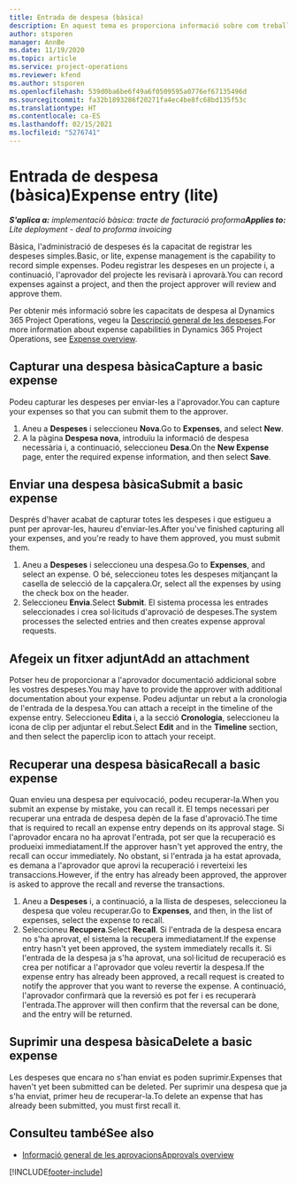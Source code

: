 ```yaml
---
title: Entrada de despesa (bàsica)
description: En aquest tema es proporciona informació sobre com treballar amb l'entrada de despesa en una implementació bàsica.
author: stsporen
manager: AnnBe
ms.date: 11/19/2020
ms.topic: article
ms.service: project-operations
ms.reviewer: kfend
ms.author: stsporen
ms.openlocfilehash: 539d0ba6be6f49a6f0509595a0776ef67135496d
ms.sourcegitcommit: fa32b1893286f20271fa4ec4be8fc68bd135f53c
ms.translationtype: HT
ms.contentlocale: ca-ES
ms.lasthandoff: 02/15/2021
ms.locfileid: "5276741"
---
```

# <a name="expense-entry-lite"></a><span data-ttu-id="1226f-103">Entrada de despesa (bàsica)</span><span class="sxs-lookup"><span data-stu-id="1226f-103">Expense entry (lite)</span></span>

<span data-ttu-id="1226f-104">_**S'aplica a:** implementació bàsica: tracte de facturació proforma_</span><span class="sxs-lookup"><span data-stu-id="1226f-104">_**Applies to:** Lite deployment - deal to proforma invoicing_</span></span>

<span data-ttu-id="1226f-105">Bàsica, l'administració de despeses és la capacitat de registrar les despeses simples.</span><span class="sxs-lookup"><span data-stu-id="1226f-105">Basic, or lite, expense management is the capability to record simple expenses.</span></span> <span data-ttu-id="1226f-106">Podeu registrar les despeses en un projecte i, a continuació, l'aprovador del projecte les revisarà i aprovarà.</span><span class="sxs-lookup"><span data-stu-id="1226f-106">You can record expenses against a project, and then the project approver will review and approve them.</span></span>

<span data-ttu-id="1226f-107">Per obtenir més informació sobre les capacitats de despesa al Dynamics 365 Project Operations, vegeu la [Descripció general de les despeses](expense-overview.md).</span><span class="sxs-lookup"><span data-stu-id="1226f-107">For more information about expense capabilities in Dynamics 365 Project Operations, see [Expense overview](expense-overview.md).</span></span>

## <a name="capture-a-basic-expense"></a><span data-ttu-id="1226f-108">Capturar una despesa bàsica</span><span class="sxs-lookup"><span data-stu-id="1226f-108">Capture a basic expense</span></span>

<span data-ttu-id="1226f-109">Podeu capturar les despeses per enviar-les a l'aprovador.</span><span class="sxs-lookup"><span data-stu-id="1226f-109">You can capture your expenses so that you can submit them to the approver.</span></span>

1. <span data-ttu-id="1226f-110">Aneu a **Despeses** i seleccioneu **Nova**.</span><span class="sxs-lookup"><span data-stu-id="1226f-110">Go to **Expenses**, and select **New**.</span></span>
2. <span data-ttu-id="1226f-111">A la pàgina **Despesa nova**, introduïu la informació de despesa necessària i, a continuació, seleccioneu **Desa**.</span><span class="sxs-lookup"><span data-stu-id="1226f-111">On the **New Expense** page, enter the required expense information, and then select **Save**.</span></span>

## <a name="submit-a-basic-expense"></a><span data-ttu-id="1226f-112">Enviar una despesa bàsica</span><span class="sxs-lookup"><span data-stu-id="1226f-112">Submit a basic expense</span></span>

<span data-ttu-id="1226f-113">Després d'haver acabat de capturar totes les despeses i que estigueu a punt per aprovar-les, haureu d'enviar-les.</span><span class="sxs-lookup"><span data-stu-id="1226f-113">After you've finished capturing all your expenses, and you're ready to have them approved, you must submit them.</span></span>

1. <span data-ttu-id="1226f-114">Aneu a **Despeses** i seleccioneu una despesa.</span><span class="sxs-lookup"><span data-stu-id="1226f-114">Go to **Expenses**, and select an expense.</span></span> <span data-ttu-id="1226f-115">O bé, seleccioneu totes les despeses mitjançant la casella de selecció de la capçalera.</span><span class="sxs-lookup"><span data-stu-id="1226f-115">Or, select all the expenses by using the check box on the header.</span></span>
2. <span data-ttu-id="1226f-116">Seleccioneu **Envia**.</span><span class="sxs-lookup"><span data-stu-id="1226f-116">Select **Submit**.</span></span> <span data-ttu-id="1226f-117">El sistema processa les entrades seleccionades i crea sol·licituds d'aprovació de despeses.</span><span class="sxs-lookup"><span data-stu-id="1226f-117">The system processes the selected entries and then creates expense approval requests.</span></span>

## <a name="add-an-attachment"></a><span data-ttu-id="1226f-118">Afegeix un fitxer adjunt</span><span class="sxs-lookup"><span data-stu-id="1226f-118">Add an attachment</span></span>

<span data-ttu-id="1226f-119">Potser heu de proporcionar a l'aprovador documentació addicional sobre les vostres despeses.</span><span class="sxs-lookup"><span data-stu-id="1226f-119">You may have to provide the approver with additional documentation about your expense.</span></span> <span data-ttu-id="1226f-120">Podeu adjuntar un rebut a la cronologia de l'entrada de la despesa.</span><span class="sxs-lookup"><span data-stu-id="1226f-120">You can attach a receipt in the timeline of the expense entry.</span></span> <span data-ttu-id="1226f-121">Seleccioneu **Edita** i, a la secció **Cronologia**, seleccioneu la icona de clip per adjuntar el rebut.</span><span class="sxs-lookup"><span data-stu-id="1226f-121">Select **Edit** and in the **Timeline** section, and then select the paperclip icon to attach your receipt.</span></span>

## <a name="recall-a-basic-expense"></a><span data-ttu-id="1226f-122">Recuperar una despesa bàsica</span><span class="sxs-lookup"><span data-stu-id="1226f-122">Recall a basic expense</span></span>

<span data-ttu-id="1226f-123">Quan envieu una despesa per equivocació, podeu recuperar-la.</span><span class="sxs-lookup"><span data-stu-id="1226f-123">When you submit an expense by mistake, you can recall it.</span></span> <span data-ttu-id="1226f-124">El temps necessari per recuperar una entrada de despesa depèn de la fase d'aprovació.</span><span class="sxs-lookup"><span data-stu-id="1226f-124">The time that is required to recall an expense entry depends on its approval stage.</span></span>  <span data-ttu-id="1226f-125">Si l'aprovador encara no ha aprovat l'entrada, pot ser que la recuperació es produeixi immediatament.</span><span class="sxs-lookup"><span data-stu-id="1226f-125">If the approver hasn't yet approved the entry, the recall can occur immediately.</span></span> <span data-ttu-id="1226f-126">No obstant, si l'entrada ja ha estat aprovada, es demana a l'aprovador que aprovi la recuperació i reverteixi les transaccions.</span><span class="sxs-lookup"><span data-stu-id="1226f-126">However, if the entry has already been approved, the approver is asked to approve the recall and reverse the transactions.</span></span>

1. <span data-ttu-id="1226f-127">Aneu a **Despeses** i, a continuació, a la llista de despeses, seleccioneu la despesa que voleu recuperar.</span><span class="sxs-lookup"><span data-stu-id="1226f-127">Go to **Expenses**, and then, in the list of expenses, select the expense to recall.</span></span>
2. <span data-ttu-id="1226f-128">Seleccioneu **Recupera**.</span><span class="sxs-lookup"><span data-stu-id="1226f-128">Select **Recall**.</span></span> <span data-ttu-id="1226f-129">Si l'entrada de la despesa encara no s'ha aprovat, el sistema la recupera immediatament.</span><span class="sxs-lookup"><span data-stu-id="1226f-129">If the expense entry hasn't yet been approved, the system immediately recalls it.</span></span> <span data-ttu-id="1226f-130">Si l'entrada de la despesa ja s'ha aprovat, una sol·licitud de recuperació es crea per notificar a l'aprovador que voleu revertir la despesa.</span><span class="sxs-lookup"><span data-stu-id="1226f-130">If the expense entry has already been approved, a recall request is created to notify the approver that you want to reverse the expense.</span></span> <span data-ttu-id="1226f-131">A continuació, l'aprovador confirmarà que la reversió es pot fer i es recuperarà l'entrada.</span><span class="sxs-lookup"><span data-stu-id="1226f-131">The approver will then confirm that the reversal can be done, and the entry will be returned.</span></span>

## <a name="delete-a-basic-expense"></a><span data-ttu-id="1226f-132">Suprimir una despesa bàsica</span><span class="sxs-lookup"><span data-stu-id="1226f-132">Delete a basic expense</span></span>

<span data-ttu-id="1226f-133">Les despeses que encara no s'han enviat es poden suprimir.</span><span class="sxs-lookup"><span data-stu-id="1226f-133">Expenses that haven't yet been submitted can be deleted.</span></span> <span data-ttu-id="1226f-134">Per suprimir una despesa que ja s'ha enviat, primer heu de recuperar-la.</span><span class="sxs-lookup"><span data-stu-id="1226f-134">To delete an expense that has already been submitted, you must first recall it.</span></span>

## <a name="see-also"></a><span data-ttu-id="1226f-135">Consulteu també</span><span class="sxs-lookup"><span data-stu-id="1226f-135">See also</span></span>

- [<span data-ttu-id="1226f-136">Informació general de les aprovacions</span><span class="sxs-lookup"><span data-stu-id="1226f-136">Approvals overview</span></span>](../approvals/approvals-overview.md)


[!INCLUDE[footer-include](../includes/footer-banner.md)]